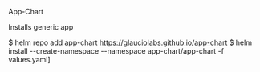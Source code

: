 App-Chart

Installs generic app

$ helm repo add app-chart https://glauciolabs.github.io/app-chart
$ helm install --create-namespace --namespace <namespace> <app-name> app-chart/app-chart -f values.yaml]